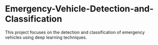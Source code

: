 # Emergency-Vehicle-Detection-and-Classification
This project focuses on the detection and classification of emergency vehicles using deep learning techniques. 
